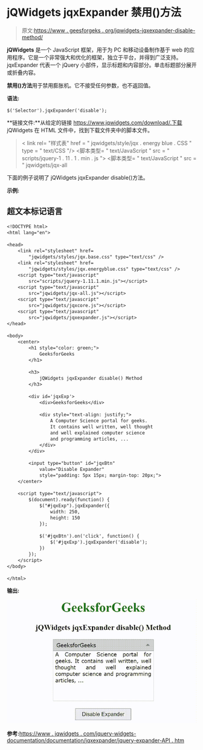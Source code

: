 # jQWidgets jqxExpander 禁用()方法

> 原文:[https://www . geesforgeks . org/jqwidgets-jqxexpander-disable-method/](https://www.geeksforgeeks.org/jqwidgets-jqxexpander-disable-method/)

**jQWidgets** 是一个 JavaScript 框架，用于为 PC 和移动设备制作基于 web 的应用程序。它是一个非常强大和优化的框架，独立于平台，并得到广泛支持。jqxExpander 代表一个 jQuery 小部件，显示标题和内容部分。单击标题部分展开或折叠内容。

**禁用()方法**用于禁用膨胀机。它不接受任何参数，也不返回值。

**语法:**

```
$('Selector').jqxExpander('disable');
```

**链接文件:**从给定的链接 https://www.jqwidgets.com/download/.下载 jQWidgets 在 HTML 文件中，找到下载文件夹中的脚本文件。

> <link rel="”stylesheet”" href="”jqwidgets/styles/jqx.base.css”" type="”text/css”">
> < link rel= "样式表" href = " jqwidgets/style/jqx . energy blue . CSS " type = " text/CSS "/>
> <脚本类型= " text/JavaScript " src = " scripts/jquery-1 . 11 . 1 . min . js "></脚本>
> <脚本类型= " text/JavaScript " src = " jqwidgets/jqx-all

下面的例子说明了 jQWidgets jqxExpander disable()方法。

**示例:**

## 超文本标记语言

```
<!DOCTYPE html>
<html lang="en">

<head>
    <link rel="stylesheet" href=
        "jqwidgets/styles/jqx.base.css" type="text/css" />
    <link rel="stylesheet" href=
        "jqwidgets/styles/jqx.energyblue.css" type="text/css" />
    <script type="text/javascript" 
        src="scripts/jquery-1.11.1.min.js"></script>
    <script type="text/javascript" 
        src="jqwidgets/jqx-all.js"></script>
    <script type="text/javascript" 
        src="jqwidgets/jqxcore.js"></script>
    <script type="text/javascript" 
        src="jqwidgets/jqxexpander.js"></script>
</head>

<body>
    <center>
        <h1 style="color: green;">
            GeeksforGeeks
        </h1>

        <h3>
            jQWidgets jqxExpander disable() Method
        </h3>

        <div id='jqxExp'>
            <div>GeeksforGeeks</div>

            <div style="text-align: justify;">
                A Computer Science portal for geeks. 
                It contains well written, well thought 
                and well explained computer science 
                and programming articles, ...
            </div>
        </div>

        <input type="button" id="jqxBtn" 
            value="Disable Expander" 
            style="padding: 5px 15px; margin-top: 20px;">
    </center>

    <script type="text/javascript">
        $(document).ready(function() {
            $("#jqxExp").jqxExpander({
                width: 250,
                height: 150
            });

            $('#jqxBtn').on('click', function() {
                $('#jqxExp').jqxExpander('disable');
            })
        });
    </script>
</body>

</html>
```

**输出:**

![](img/4bf1ff345110fbc9076151cd3488a26f.png)

**参考:**[https://www . jqwidgets . com/jquery-widgets-documentation/documentation/jqxexpander/jquery-expander-API . htm](https://www.jqwidgets.com/jquery-widgets-documentation/documentation/jqxexpander/jquery-expander-api.htm)